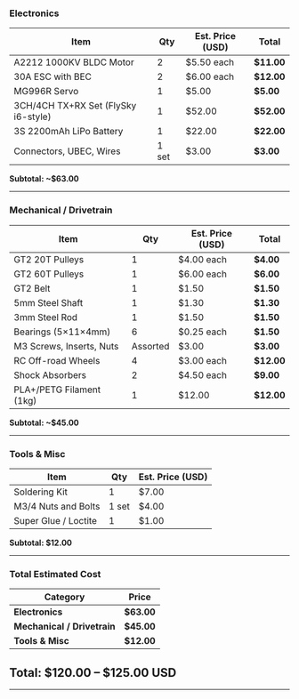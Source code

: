 ###  **Electronics**

| Item                                | Qty   | Est. Price (USD) | Total       |
| ---------------------------------- | ----- | ---------------- | ----------- |
| A2212 1000KV BLDC Motor            | 2     | $5.50 each      | **$11.00**  |
| 30A ESC with BEC                   | 2     | $6.00 each      | **$12.00**  |
| MG996R Servo                      | 1     | $5.00           | **$5.00**   |
| 3CH/4CH TX+RX Set (FlySky i6-style)| 1    | $52.00          | **$52.00**  |
| 3S 2200mAh LiPo Battery            | 1     | $22.00          | **$22.00**  |
| Connectors, UBEC, Wires            | 1 set | $3.00           | **$3.00**   |

**Subtotal: ~$63.00**

---

###  **Mechanical / Drivetrain**

| Item                      | Qty      | Est. Price (USD) | Total       |
| ------------------------- | -------- | ---------------- | ----------- |
| GT2 20T Pulleys           | 1        | $4.00 each      | **$4.00**   |
| GT2 60T Pulleys           | 1        | $6.00 each      | **$6.00**   |
| GT2 Belt                  | 1        | $1.50           | **$1.50**   |
| 5mm Steel Shaft           | 1        | $1.30           | **$1.30**   |
| 3mm Steel Rod             | 1        | $1.50           | **$1.50**   |
| Bearings (5×11×4mm)       | 6        | $0.25 each      | **$1.50**   |
| M3 Screws, Inserts, Nuts  | Assorted | $3.00           | **$3.00**   |
| RC Off-road Wheels        | 4        | $3.00 each      | **$12.00**  |
| Shock Absorbers           | 2        | $4.50 each      | **$9.00**   |
| PLA+/PETG Filament (1kg)  | 1        | $12.00          | **$12.00**  |

**Subtotal: ~$45.00**

---

###  **Tools & Misc**

| Item                      | Qty | Est. Price (USD) |
| ------------------------- | --- | ---------------- |
| Soldering Kit             | 1   | $7.00            |
| M3/4 Nuts and Bolts       | 1 set  | $4.00            | 
| Super Glue / Loctite      | 1   | $1.00            |

**Subtotal: $12.00**

---

###  **Total Estimated Cost**

| Category                    | Price                 |
| --------------------------- | --------------------- |
| **Electronics**             | **$63.00**            |
| **Mechanical / Drivetrain** | **$45.00**   |
| **Tools & Misc**            | **$12.00**            |

## Total: $120.00 – $125.00 USD

---
